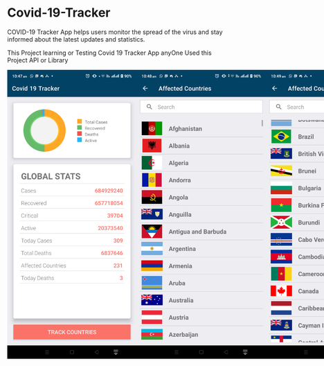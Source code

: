 # Covid-19-Tracker
COVID-19 Tracker App helps users monitor the spread of the virus and stay informed about the latest updates and statistics.

This Project learning or Testing Covid 19 Tracker App anyOne Used this Project API or Library

<div style="display: flex; flex-direction: row;">
 <img src="images/Screenshot_20230409-104750.png" width="375" height="667">
 <img src="images/Screenshot_20230409-104802.png" width="375" height="667">
 <img src="images/Screenshot_20230409-104939.png" width="375" height="667">
  <img src="images/Screenshot_20230409-104946.png" width="375" height="667">
   <img src="images/Screenshot_20230409-105011.png" width="375" height="667">
</div>
